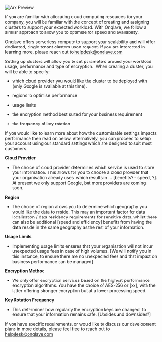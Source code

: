 ![Arx Preview](https://t36712295.p.clickup-attachments.com/t36712295/2e9e0e74-1304-4e80-b57d-a3c83fdf8eca/image.png)

If you are familiar with allocating cloud computing resources for your company, you will be familiar with the concept of creating and assigning clusters to support your expected workload. With Onqlave, we follow a similar approach to allow you to optimise for speed and availability. 

Onqlave offers serverless compute to support your scalability and will offer dedicated, single tenant clusters upon request. If you are interested in learning more, please reach out to helpdesk@onqlave.com

Setting up clusters will allow you to set parameters around your workload usage, performance and type of encryption. 
When creating a cluster, you will be able to specify:

- which cloud provider you would like the cluster to be deployed with (only Google is available at this time).

- regions to optimise performance

- usage limits

- the encryption method best suited for your business requirement

- the frequency of key rotation

If you would like to learn more about how the customisable settings impacts performance then read on below. Alternatively, you can proceed to setup your account using our standard settings which are designed to suit most customers.

**Cloud Provider**
- The choice of cloud provider determines which service is used to store your information. This allows for you to choose a cloud provider that your organisation already uses, which results in ... [benefits? - speed, ?]. At present we only support Google, but more providers are coming soon.

**Region**
- The choice of region allows you to determine which geography you would like the data to reside. This may an important factor for data localisation / data residency requirements for sensitive data, whilst there can also be additional [speed and efficiency] benefits from having the data reside in the same geography as the rest of your information.

**Usage Limits**
- Implementing usage limits ensures that your organisation will not incur unexpected usage fees in case of high volumes. [We will notify you in this instance, to ensure there are no unexpected fees and that impact on business performance can be managed]

**Encryption Method**
- We only offer encryption services based on the highest performance encryption algorithms. You have the choice of AES-256 or [xx], with the latter offering stronger encryption but at a lower processing speed.

**Key Rotation Frequency**
- This determines how regularly the encryption keys are changed, to ensure that your information remains safe. [Upsides and downsides?]

If you have specific requirements, or would like to discuss our development plans in more details, please feel free to reach out to helpdesk@onqlave.com
